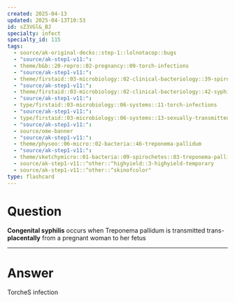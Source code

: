 ```yaml
---
created: 2025-04-13
updated: 2025-04-13T10:53
id: sZ3VGl&_BJ
specialty: infect
specialty_id: 115
tags:
  - source/ak-original-decks::step-1::lolnotacop::bugs
  - "source/ak-step1-v11:": 
  - theme/b&b::20-repro::02-pregnancy::09-torch-infections
  - "source/ak-step1-v11:": 
  - theme/firstaid::03-microbiology::02-clinical-bacteriology::39-spirochetes
  - "source/ak-step1-v11:": 
  - theme/firstaid::03-microbiology::02-clinical-bacteriology::42-syphilis
  - "source/ak-step1-v11:": 
  - type/firstaid::03-microbiology::06-systems::11-torch-infections
  - "source/ak-step1-v11:": 
  - type/firstaid::03-microbiology::06-systems::13-sexually-transmitted-infections
  - "source/ak-step1-v11:": 
  - source/ome-banner
  - "source/ak-step1-v11:": 
  - theme/physeo::06-micro::02-bacteria::46-treponema-pallidum
  - "source/ak-step1-v11:": 
  - theme/sketchymicro::01-bacteria::09-spirochetes::03-treponema-pallidum
  - source/ak-step1-v11::^other::^highyield::3-highyield-temporary
  - source/ak-step1-v11::^other::^skinofcolor"
type: flashcard
---
```


# Question
**Congenital syphilis** occurs when Treponema pallidum is transmitted trans-**placentally** from a pregnant woman to her fetus

---

# Answer
TorcheS infection